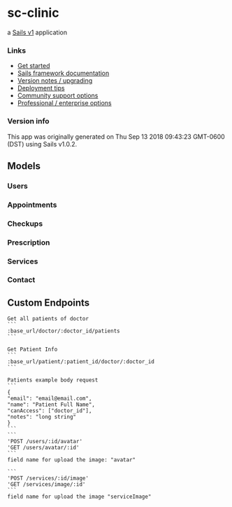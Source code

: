 # sc-clinic

a [Sails v1](https://sailsjs.com) application


### Links

+ [Get started](https://sailsjs.com/get-started)
+ [Sails framework documentation](https://sailsjs.com/documentation)
+ [Version notes / upgrading](https://sailsjs.com/documentation/upgrading)
+ [Deployment tips](https://sailsjs.com/documentation/concepts/deployment)
+ [Community support options](https://sailsjs.com/support)
+ [Professional / enterprise options](https://sailsjs.com/enterprise)


### Version info

This app was originally generated on Thu Sep 13 2018 09:43:23 GMT-0600 (DST) using Sails v1.0.2.

<!-- Internally, Sails used [`sails-generate@1.15.26`](https://github.com/balderdashy/sails-generate/tree/v1.15.26/lib/core-generators/new). -->



<!--
Note:  Generators are usually run using the globally-installed `sails` CLI (command-line interface).  This CLI version is _environment-specific_ rather than app-specific, thus over time, as a project's dependencies are upgraded or the project is worked on by different developers on different computers using different versions of Node.js, the Sails dependency in its package.json file may differ from the globally-installed Sails CLI release it was originally generated with.  (Be sure to always check out the relevant [upgrading guides](https://sailsjs.com/upgrading) before upgrading the version of Sails used by your app.  If you're stuck, [get help here](https://sailsjs.com/support).)
-->

## Models

### Users

### Appointments

### Checkups

### Prescription

### Services

### Contact

## Custom Endpoints
    Get all patients of doctor
    ```
    :base_url/doctor/:doctor_id/patients
    ```

    Get Patient Info
    ```
    :base_url/patient/:patient_id/doctor/:doctor_id
    ```

    Patients example body request
    ```
    {
    "email": "email@email.com",
    "name": "Patient Full Name",
    "canAccess": ["doctor_id"],
    "notes": "long string"
    }
    ```
    ```
    'POST /users/:id/avatar'
    'GET /users/avatar/:id'
    ```
    field name for upload the image: "avatar"
    
    ```
    'POST /services/:id/image'
    'GET /services/image/:id'
    ```
    field name for upload the image "serviceImage"